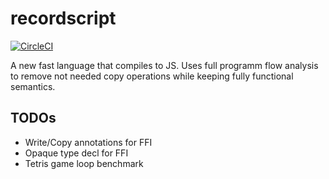 # recordscript

[![CircleCI](https://circleci.com/gh/agrafix/recordscript.svg?style=svg&circle-token=1a1ff5091fb225a0f633000f4e86c514128b18b1)](https://circleci.com/gh/agrafix/recordscript)

A new fast language that compiles to JS. Uses full programm flow analysis to remove not needed
copy operations while keeping fully functional semantics.

## TODOs

- Write/Copy annotations for FFI
- Opaque type decl for FFI
- Tetris game loop benchmark
